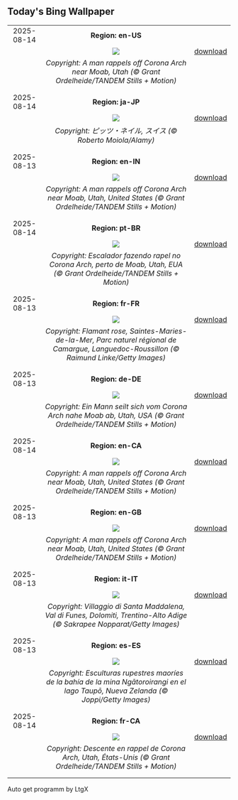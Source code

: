 ## Today's Bing Wallpaper
|      |      |      |
| :----: | :----: | :----: |
|2025-08-14|**Region: en-US**||
||![](https://www.bing.com/th?id=OHR.CoronaArch_EN-US8928406175_UHD.jpg&pid=hp&w=1152&h=648&rs=1&c=4)| [download](https://www.bing.com/th?id=OHR.CoronaArch_EN-US8928406175_UHD.jpg)|
||*Copyright: A man rappels off Corona Arch near Moab, Utah (© Grant Ordelheide/TANDEM Stills + Motion)*
||
|||
|2025-08-14|**Region: ja-JP**||
||![](https://www.bing.com/th?id=OHR.PizNairPeak_JA-JP2425115607_UHD.jpg&pid=hp&w=1152&h=648&rs=1&c=4)| [download](https://www.bing.com/th?id=OHR.PizNairPeak_JA-JP2425115607_UHD.jpg)|
||*Copyright: ピッツ・ネイル, スイス (© Roberto Moiola/Alamy)*
||
|||
|2025-08-13|**Region: en-IN**||
||![](https://www.bing.com/th?id=OHR.CoronaArch_EN-IN4202353327_UHD.jpg&pid=hp&w=1152&h=648&rs=1&c=4)| [download](https://www.bing.com/th?id=OHR.CoronaArch_EN-IN4202353327_UHD.jpg)|
||*Copyright: A man rappels off Corona Arch near Moab, Utah, United States (© Grant Ordelheide/TANDEM Stills + Motion)*
||
|||
|2025-08-14|**Region: pt-BR**||
||![](https://www.bing.com/th?id=OHR.CoronaArch_PT-BR8379386277_UHD.jpg&pid=hp&w=1152&h=648&rs=1&c=4)| [download](https://www.bing.com/th?id=OHR.CoronaArch_PT-BR8379386277_UHD.jpg)|
||*Copyright: Escalador fazendo rapel no Corona Arch, perto de Moab, Utah, EUA (© Grant Ordelheide/TANDEM Stills + Motion)*
||
|||
|2025-08-13|**Region: fr-FR**||
||![](https://www.bing.com/th?id=OHR.Flamingos_FR-FR9616625186_UHD.jpg&pid=hp&w=1152&h=648&rs=1&c=4)| [download](https://www.bing.com/th?id=OHR.Flamingos_FR-FR9616625186_UHD.jpg)|
||*Copyright: Flamant rose, Saintes-Maries-de-la-Mer, Parc naturel régional de Camargue, Languedoc-Roussillon (© Raimund Linke/Getty Images)*
||
|||
|2025-08-13|**Region: de-DE**||
||![](https://www.bing.com/th?id=OHR.CoronaArch_DE-DE6360631129_UHD.jpg&pid=hp&w=1152&h=648&rs=1&c=4)| [download](https://www.bing.com/th?id=OHR.CoronaArch_DE-DE6360631129_UHD.jpg)|
||*Copyright: Ein Mann seilt sich vom Corona Arch nahe Moab ab, Utah, USA (© Grant Ordelheide/TANDEM Stills + Motion)*
||
|||
|2025-08-14|**Region: en-CA**||
||![](https://www.bing.com/th?id=OHR.CoronaArch_EN-CA7314989674_UHD.jpg&pid=hp&w=1152&h=648&rs=1&c=4)| [download](https://www.bing.com/th?id=OHR.CoronaArch_EN-CA7314989674_UHD.jpg)|
||*Copyright: A man rappels off Corona Arch near Moab, Utah, United States (© Grant Ordelheide/TANDEM Stills + Motion)*
||
|||
|2025-08-13|**Region: en-GB**||
||![](https://www.bing.com/th?id=OHR.CoronaArch_EN-GB9558906767_UHD.jpg&pid=hp&w=1152&h=648&rs=1&c=4)| [download](https://www.bing.com/th?id=OHR.CoronaArch_EN-GB9558906767_UHD.jpg)|
||*Copyright: A man rappels off Corona Arch near Moab, Utah, United States (© Grant Ordelheide/TANDEM Stills + Motion)*
||
|||
|2025-08-13|**Region: it-IT**||
||![](https://www.bing.com/th?id=OHR.SantaMaddalena_IT-IT2896067117_UHD.jpg&pid=hp&w=1152&h=648&rs=1&c=4)| [download](https://www.bing.com/th?id=OHR.SantaMaddalena_IT-IT2896067117_UHD.jpg)|
||*Copyright: Villaggio di Santa Maddalena, Val di Funes, Dolomiti, Trentino-Alto Adige (© Sakrapee Nopparat/Getty Images)*
||
|||
|2025-08-13|**Region: es-ES**||
||![](https://www.bing.com/th?id=OHR.MaoriRock_ES-ES4316358547_UHD.jpg&pid=hp&w=1152&h=648&rs=1&c=4)| [download](https://www.bing.com/th?id=OHR.MaoriRock_ES-ES4316358547_UHD.jpg)|
||*Copyright: Esculturas rupestres maoríes de la bahía de la mina Ngātoroirangi en el lago Taupō, Nueva Zelanda (© Joppi/Getty Images)*
||
|||
|2025-08-14|**Region: fr-CA**||
||![](https://www.bing.com/th?id=OHR.CoronaArch_FR-CA5923808590_UHD.jpg&pid=hp&w=1152&h=648&rs=1&c=4)| [download](https://www.bing.com/th?id=OHR.CoronaArch_FR-CA5923808590_UHD.jpg)|
||*Copyright: Descente en rappel de Corona Arch, Utah, États-Unis (© Grant Ordelheide/TANDEM Stills + Motion)*
||
|||

Auto get programm by LtgX
